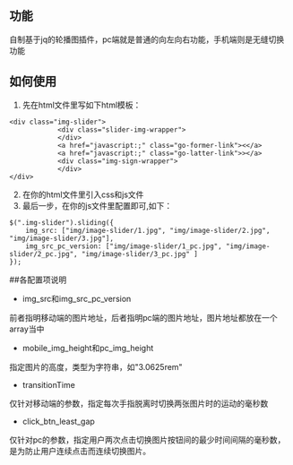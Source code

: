 ## 功能
自制基于jq的轮播图插件，pc端就是普通的向左向右功能，手机端则是无缝切换功能
## 如何使用
1. 先在html文件里写如下html模板：
```
<div class="img-slider">
			<div class="slider-img-wrapper">
			</div>
			<a href="javascript:;" class="go-former-link"><</a>
			<a href="javascript:;" class="go-latter-link">></a>
			<div class="img-sign-wrapper">
			</div>
</div>
```
2. 在你的html文件里引入css和js文件
3. 最后一步，在你的js文件里配置即可,如下：
```
$(".img-slider").sliding({
	img_src: ["img/image-slider/1.jpg", "img/image-slider/2.jpg", "img/image-slider/3.jpg"],
	img_src_pc_version: ["img/image-slider/1_pc.jpg", "img/image-slider/2_pc.jpg", "img/image-slider/3_pc.jpg" ]
});
```
##各配置项说明

- img_src和img_src_pc_version

前者指明移动端的图片地址，后者指明pc端的图片地址，图片地址都放在一个array当中

- mobile_img_height和pc_img_height

指定图片的高度，类型为字符串，如"3.0625rem"

- transitionTime

仅针对移动端的参数，指定每次手指脱离时切换两张图片时的运动的毫秒数

- click_btn_least_gap

仅针对pc的参数，指定用户两次点击切换图片按钮间的最少时间间隔的毫秒数，是为防止用户连续点击而连续切换图片。<br/>
